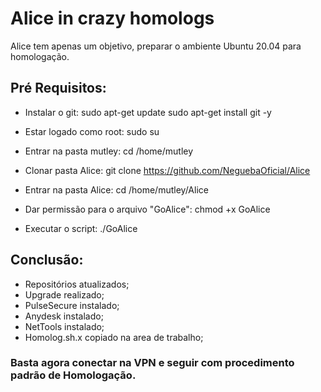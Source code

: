 # Alice in crazy homologs

Alice tem apenas um objetivo, preparar o ambiente Ubuntu 20.04 para homologação.

## Pré Requisitos:

- Instalar o git:
    sudo apt-get update
    sudo apt-get install git -y
    
- Estar logado como root:
    sudo su
    
- Entrar na pasta mutley:
    cd /home/mutley
    
- Clonar pasta Alice:
    git clone https://github.com/NeguebaOficial/Alice
    
- Entrar na pasta Alice:
    cd /home/mutley/Alice

- Dar permissão para o arquivo "GoAlice":
    chmod +x GoAlice
    
- Executar o script:
    ./GoAlice
  
## Conclusão:
- Repositórios atualizados;
- Upgrade realizado;
- PulseSecure instalado;
- Anydesk instalado;
- NetTools instalado;
- Homolog.sh.x copiado na area de trabalho;

### Basta agora conectar na VPN e seguir com procedimento padrão de Homologação.
